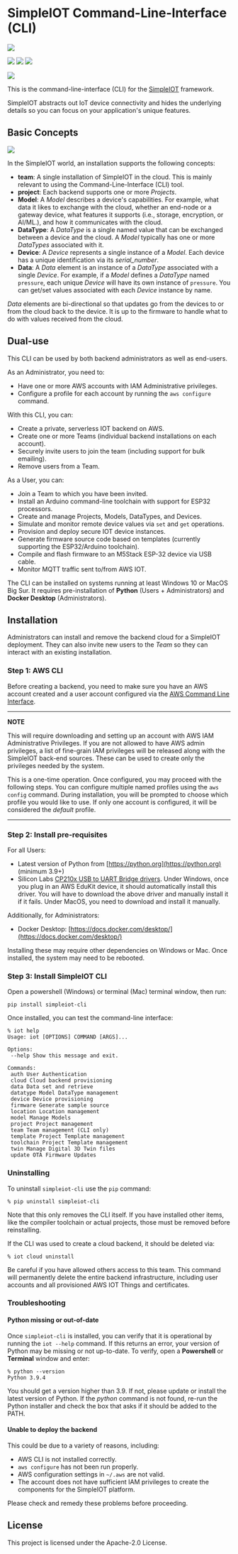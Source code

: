 # SimpleIOT Command-Line-Interface (CLI)

![](media/readme/TopBar.png)

![](https://img.shields.io/badge/Powered%20by-AWS-orange.svg?style=for-the-badge&logo=amazon-aws&logoColor=orange)
![](https://img.shields.io/hexpm/l/plug?color=orange&style=for-the-badge)
![](https://img.shields.io/badge/Python-3.8+-blue?style=for-the-badge)

![](https://img.shields.io/badge/python-simpleiot-blueviolet)

This is the command-line-interface (CLI) for the [SimpleIOT](https://simpleiot.net) framework.

SimpleIOT abstracts out IoT device connectivity and hides the underlying details so you can focus on your application's unique features.

## Basic Concepts

![](media/readme/Basic-Concepts.png)

In the SimpleIOT world, an installation supports the following concepts:

- **team**: A single installation of SimpleIOT in the cloud. This is mainly relevant to using the Command-Line-Interface (CLI) tool.
- **project**: Each backend supports one or more _Projects_.
- **Model**: A _Model_ describes a device's capabilities. For example, what data it likes to exchange with the cloud, whether an end-node or a gateway device, what features it supports (i.e., storage, encryption, or AI/ML.), and how it communicates with the cloud.
- **DataType**: A _DataType_ is a single named value that can be exchanged between a device and the cloud. A _Model_ typically has one or more _DataTypes_ associated with it.
- **Device**: A _Device_ represents a single instance of a _Model_. Each device has a unique identification via its _serial_number_.
- **Data**: A _Data_ element is an instance of a _DataType_ associated with a single _Device_. For example, if a _Model_ defines a _DataType_ named `pressure`, each unique _Device_ will have its own instance of `pressure`. You can get/set values associated with each _Device_ instance by name.

_Data_ elements are bi-directional so that updates go from the devices to or from the cloud back to the device. It is up to the firmware to handle what to do with values received from the cloud.

## Dual-use

This CLI can be used by both backend administrators as well as end-users.

As an Administrator, you need to:
- Have one or more AWS accounts with IAM Administrative privileges.
- Configure a profile for each account by running the `aws configure` command.

With this CLI, you can:

- Create a private, serverless IOT backend on AWS.
- Create one or more Teams (individual backend installations on each account).
- Securely invite users to join the team (including support for bulk emailing).
- Remove users from a Team.

As a User, you can:

- Join a Team to which you have been invited.
- Install an Arduino command-line toolchain with support for ESP32 processors.
- Create and manage Projects, Models, DataTypes, and Devices.
- Simulate and monitor remote device values via `set` and `get` operations.
- Provision and deploy secure IOT device instances.
- Generate firmware source code based on templates (currently supporting the ESP32/Arduino toolchain).
- Compile and flash firmware to an M5Stack ESP-32 device via USB cable.
- Monitor MQTT traffic sent to/from AWS IOT.

The CLI can be installed on systems running at least Windows 10 or MacOS Big Sur. It requires pre-installation of **Python** (Users + Administrators) and **Docker Desktop** (Administrators).

## Installation

Administrators can install and remove the backend cloud for a SimpleIOT deployment. They can also invite new users to the _Team_ so they can interact with an existing installation.

### Step 1: AWS CLI

Before creating a backend, you need to make sure you have an AWS account created and a user account configured via the [AWS Command Line Interface](https://docs.aws.amazon.com/cli/latest/userguide/cli-chap-getting-started.html).

---
**NOTE**

This will require downloading and setting up an account with AWS IAM Administrative Privileges. If you are not allowed to have AWS admin privileges, a list of fine-grain IAM privileges will be released along with the SimpleIOT back-end sources. These can be used to create only the privileges needed by the system.

This is a one-time operation. Once configured, you may proceed with the following steps. You can configure multiple named profiles using the `aws config` command. During installation, you will be prompted to choose which profile you would like to use. If only one account is configured, it will be considered the _default_ profile.

---

### Step 2: Install pre-requisites

For all Users:

- Latest version of Python from [https://python.org](https://python.org) (minimum 3.9+)
- Silicon Labs [CP210x USB to UART Bridge drivers](https://www.silabs.com/developers/usb-to-uart-bridge-vcp-drivers). Under Windows, once you plug in an AWS EduKit device, it should automatically install this driver. You will have to download the above driver and manually install it if it fails. Under MacOS, you need to download and install it manually.

Additionally, for Administrators:

- Docker Desktop: [https://docs.docker.com/desktop/](https://docs.docker.com/desktop/)

Installing these may require other dependencies on Windows or Mac. Once installed, the system may need to be rebooted.

### Step 3: Install SimpleIOT CLI

Open a powershell (Windows) or terminal (Mac) terminal window, then run:

```
pip install simpleiot-cli
```

Once installed, you can test the command-line interface:

```
% iot help
Usage: iot [OPTIONS] COMMAND [ARGS]...

Options:
 --help Show this message and exit.

Commands:
 auth User Authentication
 cloud Cloud backend provisioning
 data Data set and retrieve
 datatype Model DataType management
 device Device provisioning
 firmware Generate sample source
 location Location management
 model Manage Models
 project Project management
 team Team management (CLI only)
 template Project Template management
 toolchain Project Template management
 twin Manage Digital 3D Twin files
 update OTA Firmware Updates
```

### Uninstalling

To uninstall `simpleiot-cli` use the `pip` command:

```
% pip uninstall simpleiot-cli
```

Note that this only removes the CLI itself. If you have installed other items, like the compiler toolchain or actual projects, those must be removed before reinstalling.

If the CLI was used to create a cloud backend, it should be deleted via:

```
% iot cloud uninstall
```

Be careful if you have allowed others access to this team. This command will permanently delete the entire backend infrastructure, including user accounts and all provisioned AWS IOT Things and certificates.

### Troubleshooting

#### Python missing or out-of-date

Once `simpleiot-cli` is installed, you can verify that it is operational by running the `iot --help` command. If this returns an error, your version of Python may be missing or not up-to-date. To verify, open a **Powershell** or **Terminal** window and enter:

```
% python --version
Python 3.9.4
```

You should get a version higher than 3.9. If not, please update or install the latest version of Python. If the _python_ command is not found, re-run the Python installer and check the box that asks if it should be added to the PATH.

#### Unable to deploy the backend

This could be due to a variety of reasons, including:

- AWS CLI is not installed correctly.
- `aws configure` has not been run properly.
- AWS configuration settings in `~/.aws` are not valid.
- The account does not have sufficient IAM privileges to create the components for the SimpleIOT platform.

Please check and remedy these problems before proceeding.


## License

This project is licensed under the Apache-2.0 License.